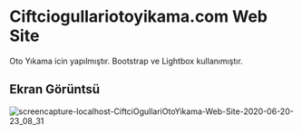# Ciftciogullariotoyikama.com Web Site

Oto Yıkama icin yapılmıştır. Bootstrap ve Lightbox kullanımıştır.

## Ekran Görüntsü

 ![screencapture-localhost-CiftciOgullariOtoYikama-Web-Site-2020-06-20-23_08_31](https://user-images.githubusercontent.com/26849656/85210732-2b624100-b34b-11ea-8151-093222896c99.png)

